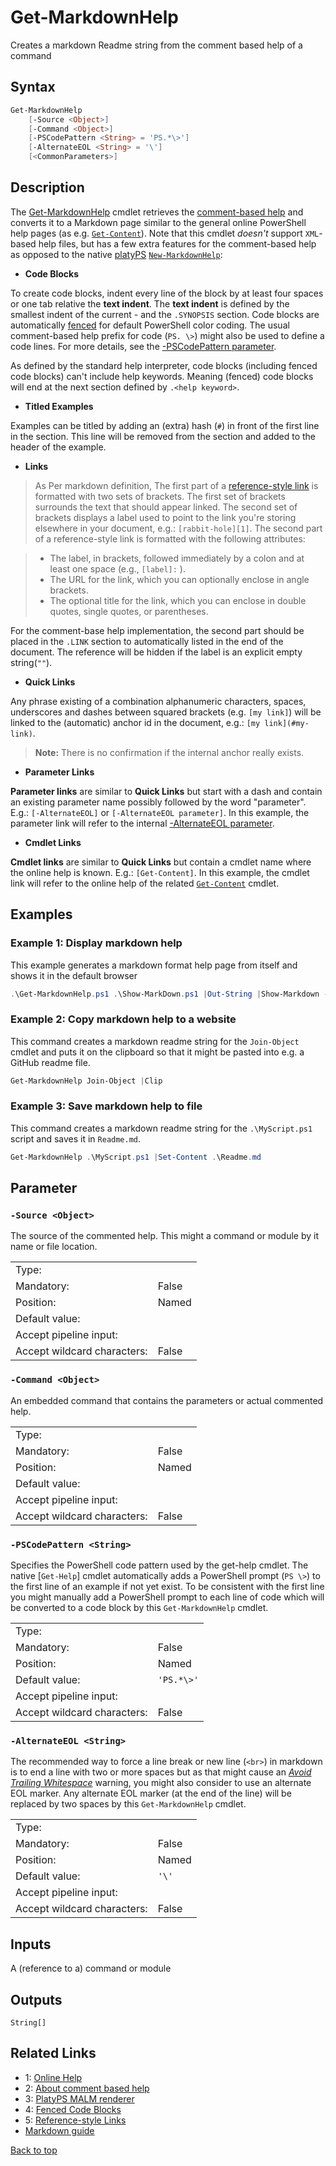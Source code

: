 <!-- markdownlint-disable MD033 -->

# Get-MarkdownHelp

Creates a markdown Readme string from the comment based help of a command

## Syntax

```PowerShell
Get-MarkdownHelp
    [-Source <Object>]
    [-Command <Object>]
    [-PSCodePattern <String> = 'PS.*\>']
    [-AlternateEOL <String> = '\']
    [<CommonParameters>]
```

## Description

The [Get-MarkdownHelp][1] cmdlet retrieves the [comment-based help][2] and converts it to a Markdown page
similar to the general online PowerShell help pages (as e.g. [`Get-Content`](https://go.microsoft.com/fwlink/?LinkID=113310)).
Note that this cmdlet _doesn't_ support `XML`-based help files, but has a few extra features for the comment-based
help as opposed to the native [platyPS][3] [`New-MarkdownHelp`](https://github.com/PowerShell/platyPS/blob/master/docs/New-MarkdownHelp.md):

- **Code Blocks**

To create code blocks, indent every line of the block by at least four spaces or one tab relative the **text indent**.
The **text indent** is defined by the smallest indent of the current - and the `.SYNOPSIS` section.
Code blocks are automatically [fenced][4] for default PowerShell color coding.
The usual comment-based help prefix for code (`PS. \>`) might also be used to define a code lines.
For more details, see the [-PSCodePattern parameter](#-pscodepattern-parameter).

As defined by the standard help interpreter, code blocks (including fenced code blocks) can't include help keywords.
Meaning (fenced) code blocks will end at the next section defined by `.<help keyword>`.

- **Titled Examples**

Examples can be titled by adding an (extra) hash (`#`) in front of the first line in the section.
This line will be removed from the section and added to the header of the example.

- **Links**

> As Per markdown definition, The first part of a [reference-style link][5] is formatted with two sets of brackets.
> The first set of brackets surrounds the text that should appear linked. The second set of brackets displays
> a label used to point to the link you're storing elsewhere in your document, e.g.: `[rabbit-hole][1]`.
> The second part of a reference-style link is formatted with the following attributes:

> - The label, in brackets, followed immediately by a colon and at least one space (e.g., `[label]:` ).
> - The URL for the link, which you can optionally enclose in angle brackets.
> - The optional title for the link, which you can enclose in double quotes, single quotes, or parentheses.

For the comment-base help implementation, the second part should be placed in the `.LINK` section to automatically
listed in the end of the document. The reference will be hidden if the label is an explicit empty string(`""`).

- **Quick Links**

Any phrase existing of a combination alphanumeric characters, spaces, underscores and dashes between squared brackets
(e.g. `[my link]`) will be linked to the (automatic) anchor id in the document, e.g.: `[my link](#my-link)`.

> **Note:** There is no confirmation if the internal anchor really exists.

- **Parameter Links**

**Parameter links** are similar to **Quick Links** but start with a dash and contain an existing parameter name possibly
followed by the word "parameter". E.g.: `[-AlternateEOL]` or `[-AlternateEOL parameter]`.
In this example, the parameter link will refer to the internal [-AlternateEOL parameter](#-alternateeol-parameter).

- **Cmdlet Links**

**Cmdlet links** are similar to **Quick Links** but contain a cmdlet name where the online help is known. E.g.: `[Get-Content]`.
In this example, the cmdlet link will refer to the online help of the related [`Get-Content`](https://go.microsoft.com/fwlink/?LinkID=113310) cmdlet.

## Examples

### Example 1: Display markdown help

This example generates a markdown format help page from itself and shows it in the default browser

```PowerShell
.\Get-MarkdownHelp.ps1 .\Show-MarkDown.ps1 |Out-String |Show-Markdown -UseBrowser
```

### Example 2: Copy markdown help to a website

This command creates a markdown readme string for the `Join-Object` cmdlet and puts it on the clipboard
so that it might be pasted into e.g. a GitHub readme file.

```PowerShell
Get-MarkdownHelp Join-Object |Clip
```

### Example 3: Save markdown help to file

This command creates a markdown readme string for the `.\MyScript.ps1` script and saves it in `Readme.md`.

```PowerShell
Get-MarkdownHelp .\MyScript.ps1 |Set-Content .\Readme.md
```

## Parameter

### <a id="-source">**`-Source <Object>`**</a>

The source of the commented help.
This might a command or module by it name or file location.

<table>
<tr><td>Type:</td><td></td></tr>
<tr><td>Mandatory:</td><td>False</td></tr>
<tr><td>Position:</td><td>Named</td></tr>
<tr><td>Default value:</td><td></td></tr>
<tr><td>Accept pipeline input:</td><td></td></tr>
<tr><td>Accept wildcard characters:</td><td>False</td></tr>
</table>

### <a id="-command">**`-Command <Object>`**</a>

An embedded command that contains the parameters or actual commented help.

<table>
<tr><td>Type:</td><td></td></tr>
<tr><td>Mandatory:</td><td>False</td></tr>
<tr><td>Position:</td><td>Named</td></tr>
<tr><td>Default value:</td><td></td></tr>
<tr><td>Accept pipeline input:</td><td></td></tr>
<tr><td>Accept wildcard characters:</td><td>False</td></tr>
</table>

### <a id="-pscodepattern">**`-PSCodePattern <String>`**</a>

Specifies the PowerShell code pattern used by the get-help cmdlet.
The native [`Get-Help`] cmdlet automatically adds a PowerShell prompt (`PS \>`) to the first line of an example if not yet exist.
To be consistent with the first line you might manually add a PowerShell prompt to each line of code which will be converted to
a code block by this `Get-MarkdownHelp` cmdlet.

<table>
<tr><td>Type:</td><td></td></tr>
<tr><td>Mandatory:</td><td>False</td></tr>
<tr><td>Position:</td><td>Named</td></tr>
<tr><td>Default value:</td><td><code>'PS.*\>'</code></td></tr>
<tr><td>Accept pipeline input:</td><td></td></tr>
<tr><td>Accept wildcard characters:</td><td>False</td></tr>
</table>

### <a id="-alternateeol">**`-AlternateEOL <String>`**</a>

The recommended way to force a line break or new line (`<br>`) in markdown is to end a line with two or more spaces but as that
might cause an _[Avoid Trailing Whitespace][7]_ warning, you might also consider to use an alternate EOL marker.
Any alternate EOL marker (at the end of the line) will be replaced by two spaces by this `Get-MarkdownHelp` cmdlet.

<table>
<tr><td>Type:</td><td></td></tr>
<tr><td>Mandatory:</td><td>False</td></tr>
<tr><td>Position:</td><td>Named</td></tr>
<tr><td>Default value:</td><td><code>'\'</code></td></tr>
<tr><td>Accept pipeline input:</td><td></td></tr>
<tr><td>Accept wildcard characters:</td><td>False</td></tr>
</table>

## Inputs

A (reference to a) command or module

## Outputs

`String[]`

## Related Links

- 1: [Online Help][1]
- 2: [About comment based help][2]
- 3: [PlatyPS MALM renderer][3]
- 4: [Fenced Code Blocks][4]
- 5: [Reference-style Links][5]
- [Markdown guide](https://www.markdownguide.org/basic-syntax/)

[1]: https://github.com/iRon7/Get-MarkdownHelp "Online Help"
[2]: https://learn.microsoft.com/powershell/module/microsoft.powershell.core/about/about_comment_based_help "About comment based help"
[3]: https://github.com/PowerShell/platyPS "PlatyPS MALM renderer"
[4]: https://www.markdownguide.org/extended-syntax/#fenced-code-blocks "Fenced Code Blocks"
[5]: https://www.markdownguide.org/basic-syntax/#reference-style-links "Reference-style Links"
[7]: https://learn.microsoft.com/powershell/utility-modules/psscriptanalyzer/rules/avoidtrailingwhitespace

[comment]: <> (Created with Get-MarkdownHelp: Install-Script -Name Get-MarkdownHelp)

[Back to top](../enUS.md)
